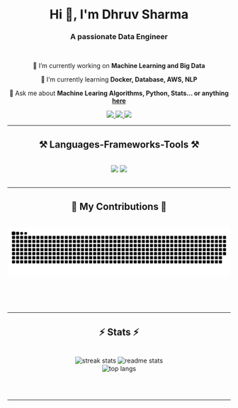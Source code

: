
<h1 align="center">Hi 👋, I'm Dhruv Sharma</h1>


<h3 align="center">A passionate Data Engineer</h3>

<br/>

<div align="center">
 
 🔭 I’m currently working on **Machine Learning and Big Data**
 
 🌱 I’m currently learning **Docker, Database, AWS, NLP**

💬 Ask me about **Machine Learing Algorithms, Python, Stats... or anything [here](https://github.com/polarisdhruv/polarisdhruv/issues)**


 </div>
 
<div align="center"> 
  <a href="mailto:dhruvsharma749@gmail.com">
    <img src="https://img.shields.io/badge/Gmail-333333?style=for-the-badge&logo=gmail&logoColor=red" />
  </a>
  <a href="https://www.linkedin.com/in/dhruv-sharma-89b198222/" target="_blank">
    <img src="https://img.shields.io/badge/LinkedIn-0077B5?style=for-the-badge&logo=linkedin&logoColor=white" target="_blank" />
  </a>
  <a href="https://polarisdhruv.github.io" target="_blank">
     <img src="https://img.shields.io/badge/Portfolio-FF5722?style=for-the-badge&logo=todoist&logoColor=white" target="_blank" /> <!-- sqlite, safari, google-chrome are other good icon options -->
  </a>
</div>

 <hr/>
 
<h2 align="center">⚒️ Languages-Frameworks-Tools ⚒️</h2>
<br/>
<div align="center">
    <img src="https://skillicons.dev/icons?i=py,java,pycharm,mysql,html,css,vscode,github" />
    <img src="https://skillicons.dev/icons?i=tensorflow,c++,sqlite,sklearn,postgresql"/><br>
</div>

<br/>
<hr/>

<div align="center">
  <h2>🐍 My Contributions 🐍</h2>
  <br>
  <img alt="snake eating my contributions" src="https://raw.githubusercontent.com/polarisdhruv/polarisdhruv/output/github-contribution-grid-snake.svg" />
  
  <br/><br/><br/>
</div>

<hr/>

<h2 align="center">⚡ Stats ⚡</h2>
<br>
<div align=center>
  <img width=390 src="https://streak-stats.demolab.com/?user=polarisdhruv&count_private=true&theme=react&border_radius=10" alt="streak stats"/>
  <img width=390 src="https://github-readme-stats-polarisdhruv.vercel.app/api?username=polarisdhruv&count_private=true&show_icons=true&theme=react&rank_icon=github&border_radius=10" alt="readme stats" />
  <br/>
  <img width=325 align="center" src="https://https://github-readme-stats.vercel.app./api/top-langs/?username=polarisdhruv&hide=HTML&langs_count=8&layout=compact&theme=react&border_radius=10&size_weight=0.5&count_weight=0.5&exclude_repo=github-readme-stats" alt="top langs" />
</div>

<br/><br/>

<hr/>

<br/>

<div align="center">
<!-- <a href='https://ko-fi.com/V7V4RAK9C' target='_blank'><img height='64' style='border:0px;height:64px;' src='https://storage.ko-fi.com/cdn/kofi1.png?v=3' border='0' alt='Buy Me a Coffee at ko-fi.com' /></a> -->
</div>

<br/>

